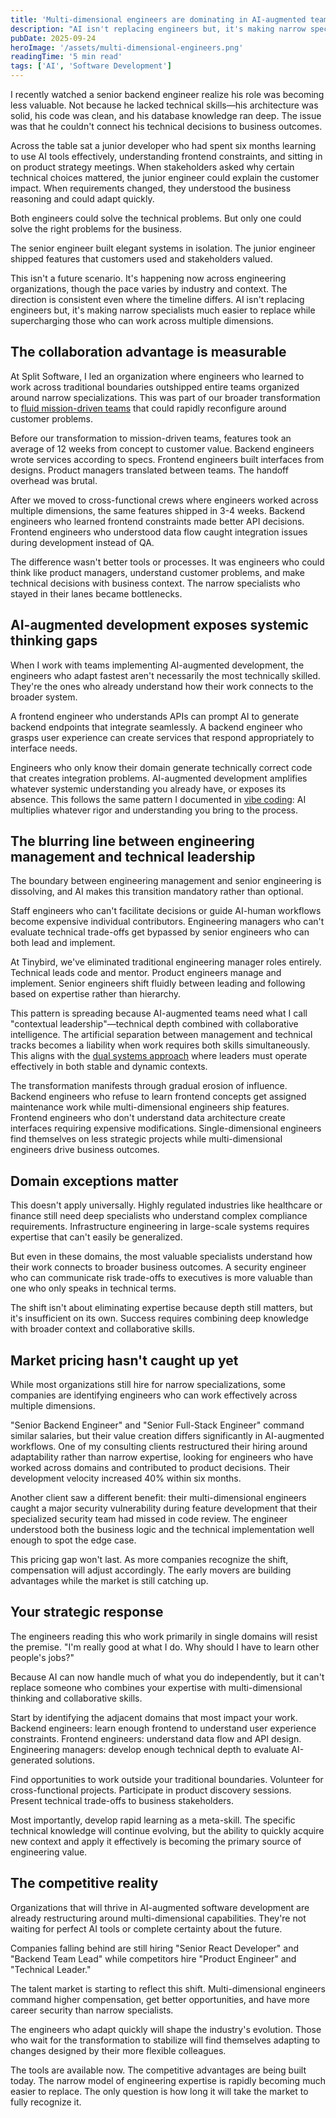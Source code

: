 ```yaml
---
title: 'Multi-dimensional engineers are dominating in AI-augmented teams'
description: "AI isn't replacing engineers but, it's making narrow specialists much easier to replace while multi-dimensional engineers dominate in AI-augmented teams."
pubDate: 2025-09-24
heroImage: '/assets/multi-dimensional-engineers.png'
readingTime: '5 min read'
tags: ['AI', 'Software Development']
---
```


I recently watched a senior backend engineer realize his role was becoming less valuable. Not because he lacked technical skills—his architecture was solid, his code was clean, and his database knowledge ran deep. The issue was that he couldn't connect his technical decisions to business outcomes.

Across the table sat a junior developer who had spent six months learning to use AI tools effectively, understanding frontend constraints, and sitting in on product strategy meetings. When stakeholders asked why certain technical choices mattered, the junior engineer could explain the customer impact. When requirements changed, they understood the business reasoning and could adapt quickly.

Both engineers could solve the technical problems. But only one could solve the right problems for the business.

The senior engineer built elegant systems in isolation. The junior engineer shipped features that customers used and stakeholders valued.

This isn't a future scenario. It's happening now across engineering organizations, though the pace varies by industry and context. The direction is consistent even where the timeline differs. AI isn't replacing engineers but, it's making narrow specialists much easier to replace while supercharging those who can work across multiple dimensions.

## The collaboration advantage is measurable

At Split Software, I led an organization where engineers who learned to work across traditional boundaries outshipped entire teams organized around narrow specializations. This was part of our broader transformation to [fluid mission-driven teams](/beyond-static-teams-making-fluid-organizations-the-default/) that could rapidly reconfigure around customer problems.

Before our transformation to mission-driven teams, features took an average of 12 weeks from concept to customer value. Backend engineers wrote services according to specs. Frontend engineers built interfaces from designs. Product managers translated between teams. The handoff overhead was brutal.

After we moved to cross-functional crews where engineers worked across multiple dimensions, the same features shipped in 3-4 weeks. Backend engineers who learned frontend constraints made better API decisions. Frontend engineers who understood data flow caught integration issues during development instead of QA.

The difference wasn't better tools or processes. It was engineers who could think like product managers, understand customer problems, and make technical decisions with business context. The narrow specialists who stayed in their lanes became bottlenecks.

## AI-augmented development exposes systemic thinking gaps

When I work with teams implementing AI-augmented development, the engineers who adapt fastest aren't necessarily the most technically skilled. They're the ones who already understand how their work connects to the broader system.

A frontend engineer who understands APIs can prompt AI to generate backend endpoints that integrate seamlessly. A backend engineer who grasps user experience can create services that respond appropriately to interface needs.

Engineers who only know their domain generate technically correct code that creates integration problems. AI-augmented development amplifies whatever systemic understanding you already have, or exposes its absence. This follows the same pattern I documented in [vibe coding](/vibe-coding-will-destroy-your-codebase-but-youre-probably-not-doing-it/): AI multiplies whatever rigor and understanding you bring to the process.

## The blurring line between engineering management and technical leadership

The boundary between engineering management and senior engineering is dissolving, and AI makes this transition mandatory rather than optional.

Staff engineers who can't facilitate decisions or guide AI-human workflows become expensive individual contributors. Engineering managers who can't evaluate technical trade-offs get bypassed by senior engineers who can both lead and implement.

At Tinybird, we've eliminated traditional engineering manager roles entirely. Technical leads code and mentor. Product engineers manage and implement. Senior engineers shift fluidly between leading and following based on expertise rather than hierarchy.

This pattern is spreading because AI-augmented teams need what I call "contextual leadership"—technical depth combined with collaborative intelligence. The artificial separation between management and technical tracks becomes a liability when work requires both skills simultaneously. This aligns with the [dual systems approach](/leadership-in-fluid-organizations-the-dual-system-revolution/) where leaders must operate effectively in both stable and dynamic contexts.

The transformation manifests through gradual erosion of influence. Backend engineers who refuse to learn frontend concepts get assigned maintenance work while multi-dimensional engineers ship features. Frontend engineers who don't understand data architecture create interfaces requiring expensive modifications. Single-dimensional engineers find themselves on less strategic projects while multi-dimensional engineers drive business outcomes.

## Domain exceptions matter

This doesn't apply universally. Highly regulated industries like healthcare or finance still need deep specialists who understand complex compliance requirements. Infrastructure engineering in large-scale systems requires expertise that can't easily be generalized.

But even in these domains, the most valuable specialists understand how their work connects to broader business outcomes. A security engineer who can communicate risk trade-offs to executives is more valuable than one who only speaks in technical terms.

The shift isn't about eliminating expertise because depth still matters, but it's insufficient on its own. Success requires combining deep knowledge with broader context and collaborative skills.

## Market pricing hasn't caught up yet

While most organizations still hire for narrow specializations, some companies are identifying engineers who can work effectively across multiple dimensions.

"Senior Backend Engineer" and "Senior Full-Stack Engineer" command similar salaries, but their value creation differs significantly in AI-augmented workflows. One of my consulting clients restructured their hiring around adaptability rather than narrow expertise, looking for engineers who have worked across domains and contributed to product decisions. Their development velocity increased 40% within six months.

Another client saw a different benefit: their multi-dimensional engineers caught a major security vulnerability during feature development that their specialized security team had missed in code review. The engineer understood both the business logic and the technical implementation well enough to spot the edge case.

This pricing gap won't last. As more companies recognize the shift, compensation will adjust accordingly. The early movers are building advantages while the market is still catching up.

## Your strategic response

The engineers reading this who work primarily in single domains will resist the premise. "I'm really good at what I do. Why should I have to learn other people's jobs?"

Because AI can now handle much of what you do independently, but it can't replace someone who combines your expertise with multi-dimensional thinking and collaborative skills.

Start by identifying the adjacent domains that most impact your work. Backend engineers: learn enough frontend to understand user experience constraints. Frontend engineers: understand data flow and API design. Engineering managers: develop enough technical depth to evaluate AI-generated solutions.

Find opportunities to work outside your traditional boundaries. Volunteer for cross-functional projects. Participate in product discovery sessions. Present technical trade-offs to business stakeholders.

Most importantly, develop rapid learning as a meta-skill. The specific technical knowledge will continue evolving, but the ability to quickly acquire new context and apply it effectively is becoming the primary source of engineering value.

## The competitive reality

Organizations that will thrive in AI-augmented software development are already restructuring around multi-dimensional capabilities. They're not waiting for perfect AI tools or complete certainty about the future.

Companies falling behind are still hiring "Senior React Developer" and "Backend Team Lead" while competitors hire "Product Engineer" and "Technical Leader."

The talent market is starting to reflect this shift. Multi-dimensional engineers command higher compensation, get better opportunities, and have more career security than narrow specialists.

The engineers who adapt quickly will shape the industry's evolution. Those who wait for the transformation to stabilize will find themselves adapting to changes designed by their more flexible colleagues.

The tools are available now. The competitive advantages are being built today. The narrow model of engineering expertise is rapidly becoming much easier to replace. The only question is how long it will take the market to fully recognize it.
